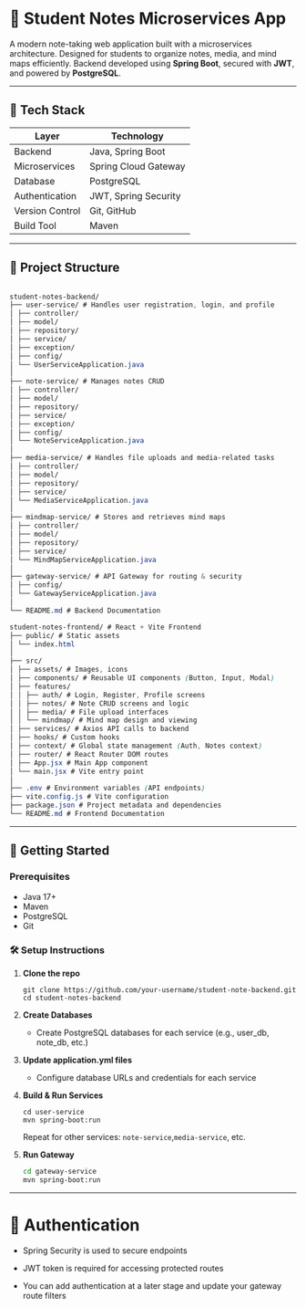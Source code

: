 # 📝 Student Notes Microservices App

A modern note-taking web application built with a microservices architecture. Designed for students to organize notes, media, and mind maps efficiently. Backend developed using **Spring Boot**, secured with **JWT**, and powered by **PostgreSQL**.

---

## 🧰 Tech Stack

| Layer           | Technology           |
| --------------- | -------------------- |
| Backend         | Java, Spring Boot    |
| Microservices   | Spring Cloud Gateway |
| Database        | PostgreSQL           |
| Authentication  | JWT, Spring Security |
| Version Control | Git, GitHub          |
| Build Tool      | Maven                |

---

## 📂 Project Structure

```css

student-notes-backend/
├── user-service/ # Handles user registration, login, and profile
│ ├── controller/
│ ├── model/
│ ├── repository/
│ ├── service/
│ ├── exception/
│ ├── config/
│ └── UserServiceApplication.java
│
├── note-service/ # Manages notes CRUD
│ ├── controller/
│ ├── model/
│ ├── repository/
│ ├── service/
│ ├── exception/
│ ├── config/
│ └── NoteServiceApplication.java
│
├── media-service/ # Handles file uploads and media-related tasks
│ ├── controller/
│ ├── model/
│ ├── repository/
│ ├── service/
│ └── MediaServiceApplication.java
│
├── mindmap-service/ # Stores and retrieves mind maps
│ ├── controller/
│ ├── model/
│ ├── repository/
│ ├── service/
│ └── MindMapServiceApplication.java
│
├── gateway-service/ # API Gateway for routing & security
│ ├── config/
│ └── GatewayServiceApplication.java
│
└── README.md # Backend Documentation

student-notes-frontend/ # React + Vite Frontend
├── public/ # Static assets
│ └── index.html
│
├── src/
│ ├── assets/ # Images, icons
│ ├── components/ # Reusable UI components (Button, Input, Modal)
│ ├── features/
│ │ ├── auth/ # Login, Register, Profile screens
│ │ ├── notes/ # Note CRUD screens and logic
│ │ ├── media/ # File upload interfaces
│ │ └── mindmap/ # Mind map design and viewing
│ ├── services/ # Axios API calls to backend
│ ├── hooks/ # Custom hooks
│ ├── context/ # Global state management (Auth, Notes context)
│ ├── router/ # React Router DOM routes
│ ├── App.jsx # Main App component
│ └── main.jsx # Vite entry point
│
├── .env # Environment variables (API endpoints)
├── vite.config.js # Vite configuration
├── package.json # Project metadata and dependencies
└── README.md # Frontend Documentation
```

---

## 🚀 Getting Started

### Prerequisites

- Java 17+
- Maven
- PostgreSQL
- Git

### 🛠 Setup Instructions

1.  **Clone the repo**

    ```
    git clone https://github.com/your-username/student-note-backend.git
    cd student-notes-backend
    ```

2.  **Create Databases**

    - Create PostgreSQL databases for each service (e.g., user_db, note_db, etc.)

3.  **Update application.yml files**

    - Configure database URLs and credentials for each service

4.  **Build & Run Services**

    ```
    cd user-service
    mvn spring-boot:run
    ```

    Repeat for other services: `note-service`,`media-service`, etc.

5.  **Run Gateway**

    ```bash
    cd gateway-service
    mvn spring-boot:run
    ```

---

# 🔐 Authentication

- Spring Security is used to secure endpoints

- JWT token is required for accessing protected routes

- You can add authentication at a later stage and update your gateway route filters

